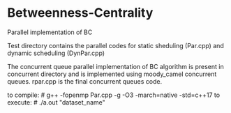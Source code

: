 # Betweenness-Centrality
Parallel implementation of BC

Test directory contains the parallel codes for static sheduling (Par.cpp) and dynamic scheduling (DynPar.cpp)

The concurrent queue parallel implementation of BC algorithm is present in concurrent directory and is implemented using moody_camel concurrent queues. rpar.cpp is the final concurrent queues code.

to compile: # g++ -fopenmp Par.cpp -g -O3 -march=native -std=c++17
to execute: # ./a.out "dataset_name"
